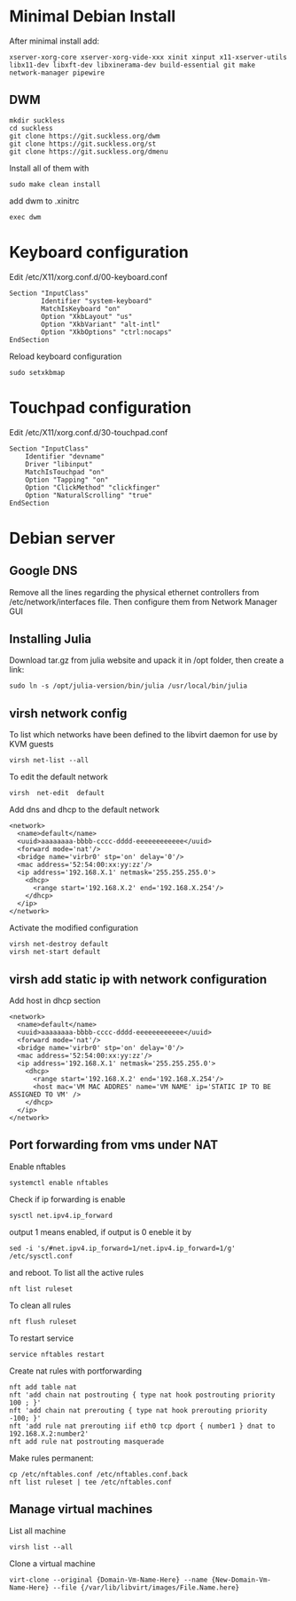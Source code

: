 # Minimal Debian Install
After minimal install add:
```
xserver-xorg-core xserver-xorg-vide-xxx xinit xinput x11-xserver-utils libx11-dev libxft-dev libxinerama-dev build-essential git make network-manager pipewire
```
## DWM
```
mkdir suckless
cd suckless
git clone https://git.suckless.org/dwm
git clone https://git.suckless.org/st
git clone https://git.suckless.org/dmenu
```
Install all of them with
```
sudo make clean install
```
add dwm to .xinitrc
```
exec dwm
```
# Keyboard configuration
Edit /etc/X11/xorg.conf.d/00-keyboard.conf
```
Section "InputClass"
        Identifier "system-keyboard"
        MatchIsKeyboard "on"
        Option "XkbLayout" "us"
        Option "XkbVariant" "alt-intl"
        Option "XkbOptions" "ctrl:nocaps"
EndSection
```
Reload keyboard configuration
```
sudo setxkbmap
```
# Touchpad configuration
Edit /etc/X11/xorg.conf.d/30-touchpad.conf
```
Section "InputClass"
    Identifier "devname"
    Driver "libinput"
    MatchIsTouchpad "on"
    Option "Tapping" "on"
    Option "ClickMethod" "clickfinger"
    Option "NaturalScrolling" "true"
EndSection
```

# Debian server
## Google DNS
Remove all the lines regarding the physical ethernet controllers from /etc/network/interfaces file. Then configure them from Network Manager GUI
## Installing Julia
Download tar.gz from julia website and upack it in /opt folder, then create a link:
```
sudo ln -s /opt/julia-version/bin/julia /usr/local/bin/julia
```
## virsh network config
To list which networks have been defined to the libvirt daemon for use by KVM guests
```
virsh net-list --all
```
To edit the default network
```
virsh  net-edit  default
```
Add dns and dhcp to the default network
```
<network>
  <name>default</name>
  <uuid>aaaaaaaa-bbbb-cccc-dddd-eeeeeeeeeeee</uuid>
  <forward mode='nat'/>
  <bridge name='virbr0' stp='on' delay='0'/>
  <mac address='52:54:00:xx:yy:zz'/>
  <ip address='192.168.X.1' netmask='255.255.255.0'>
    <dhcp>
      <range start='192.168.X.2' end='192.168.X.254'/>
    </dhcp>
  </ip>
</network>
```
Activate the modified configuration
```
virsh net-destroy default
virsh net-start default
```
## virsh add static ip with network configuration
Add host in dhcp section
```
<network>
  <name>default</name>
  <uuid>aaaaaaaa-bbbb-cccc-dddd-eeeeeeeeeeee</uuid>
  <forward mode='nat'/>
  <bridge name='virbr0' stp='on' delay='0'/>
  <mac address='52:54:00:xx:yy:zz'/>
  <ip address='192.168.X.1' netmask='255.255.255.0'>
    <dhcp>
      <range start='192.168.X.2' end='192.168.X.254'/>
      <host mac='VM MAC ADDRES' name='VM NAME' ip='STATIC IP TO BE ASSIGNED TO VM' />
    </dhcp>
  </ip>
</network>
```

## Port forwarding from vms under NAT
Enable nftables
```
systemctl enable nftables
```
Check if ip forwarding is enable
```
sysctl net.ipv4.ip_forward
```
output 1 means enabled, if output is 0 eneble it by
```
sed -i 's/#net.ipv4.ip_forward=1/net.ipv4.ip_forward=1/g' /etc/sysctl.conf
```
and reboot.
To list all the active rules
```
nft list ruleset
```
To clean all rules
```
nft flush ruleset
```
To restart service
```
service nftables restart
```
Create nat rules with portforwarding
```
nft add table nat
nft 'add chain nat postrouting { type nat hook postrouting priority 100 ; }'
nft 'add chain nat prerouting { type nat hook prerouting priority -100; }'
nft 'add rule nat prerouting iif eth0 tcp dport { number1 } dnat to 192.168.X.2:number2'
nft add rule nat postrouting masquerade
```
Make rules permanent:
```
cp /etc/nftables.conf /etc/nftables.conf.back
nft list ruleset | tee /etc/nftables.conf
```
## Manage virtual machines
List all machine
```
virsh list --all
```
Clone a virtual machine
```
virt-clone --original {Domain-Vm-Name-Here} --name {New-Domain-Vm-Name-Here} --file {/var/lib/libvirt/images/File.Name.here}
```
